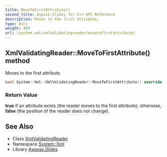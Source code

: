 ```yaml
---
title: MoveToFirstAttribute()
second_title: Aspose.Slides for C++ API Reference
description: Moves to the first attribute.
type: docs
weight: 469
url: /system.xml/xmlvalidatingreader/movetofirstattribute/
---
```

## XmlValidatingReader::MoveToFirstAttribute() method


Moves to the first attribute.

```cpp
bool System::Xml::XmlValidatingReader::MoveToFirstAttribute() override
```


### Return Value

**true** if an attribute exists (the reader moves to the first attribute); otherwise, **false** (the position of the reader does not change).

## See Also

* Class [XmlValidatingReader](../)
* Namespace [System::Xml](../../)
* Library [Aspose.Slides](../../../)